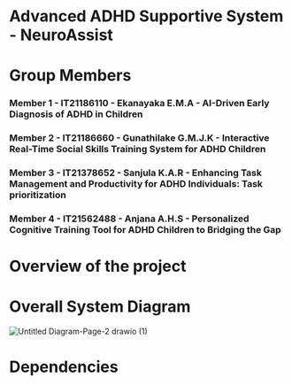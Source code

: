 # Advanced ADHD Supportive System - NeuroAssist

# Group Members

### Member 1 - IT21186110 - Ekanayaka E.M.A - AI-Driven Early Diagnosis of ADHD in Children

### Member 2 - IT21186660 - Gunathilake G.M.J.K - Interactive Real-Time Social Skills Training System for ADHD Children

### Member 3 - IT21378652 - Sanjula K.A.R - Enhancing Task Management and Productivity for ADHD Individuals: Task prioritization

### Member 4 - IT21562488 - Anjana A.H.S - Personalized Cognitive Training Tool for ADHD Children to Bridging the Gap

# Overview of the project


# Overall System Diagram
![Untitled Diagram-Page-2 drawio (1)](https://github.com/user-attachments/assets/fe6fb785-1238-4228-95a7-01e54b39b397)

# Dependencies



